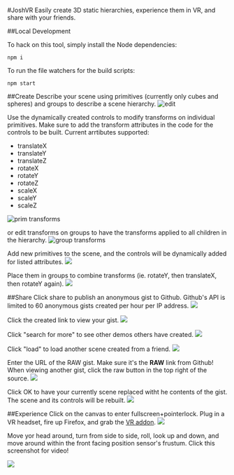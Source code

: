 #JoshVR
Easily create 3D static hierarchies, experience them in VR, and share with your
friends.

##Local Development

To hack on this tool, simply install the Node dependencies:

    npm i

To run the file watchers for the build scripts:

    npm start

##Create
Describe your scene using primitives (currently only cubes and spheres) and groups to describe a scene hierarchy.
![edit](screenshots/1.png)

Use the dynamically created controls to modify transforms on individual primitives.  Make sure to add the transform attributes in the code for the controls to be built.  Current arrtibutes supported:

* translateX
* translateY
* translateZ
* rotateX
* rotateY
* rotateZ
* scaleX
* scaleY
* scaleZ

![prim transforms](screenshots/2.png)

or edit transforms on groups to have the transforms applied to all children in the hierarchy.
![group transforms](screenshots/3.png)

Add new primitives to the scene, and the controls will be dynamically added for listed attributes.
![](screenshots/4.png)

Place them in groups to combine transforms (ie. rotateY, then translateX, then rotateY again).
![](screenshots/5.png)

##Share
Click share to publish an anonymous gist to Github.  Github's API is limited to 60 anonymous gists created per hour per IP address.
![](screenshots/6.png)

Click the created link to view your gist.
![](screenshots/7.png)

Click "search for more" to see other demos others have created.
![](screenshots/8.png)

Click "load" to load another scene created from a friend.
![](screenshots/9.png)

Enter the URL of the RAW gist.  Make sure it's the **RAW** link from Github!  When viewing another gist, click the raw button in the top right of the source.
![](screenshots/10.png)

Click OK to have your currently scene replaced witht he contents of the gist.  The scene and its controls will be rebuilt.
![](screenshots/11.png)

##Experience
Click on the canvas to enter fullscreen+pointerlock.  Plug in a VR headset, fire up Firefox, and grab the [VR addon](http://mozvr.com/downloads/).
![](screenshots/12.png)

Move yor head around, turn from side to side, roll, look up and down, and move around within the front facing position sensor's frustum.  Click this screenshot for video!

[![](screenshots/13.png)](https://vimeo.com/136548758)
